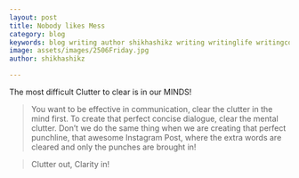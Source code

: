 ```yaml
---
layout: post
title: Nobody likes Mess
category: blog
keywords: blog writing author shikhashikz writing writinglife writingcommunity dailyblogpost dailyblogpostchallenge life experiences 
image: assets/images/2506Friday.jpg
author: shikhashikz

---
```

The most difficult Clutter to clear is in our MINDS!


>You want to be effective in communication, clear the clutter in the mind first.
>To create that perfect concise dialogue, clear the mental clutter.
>Don’t we do the same thing when we are creating that perfect punchline, that awesome Instagram Post, where the extra words are cleared and only the punches are brought in!

>Clutter out, Clarity in!

